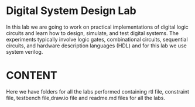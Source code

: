 # Digital System Design Lab
In this lab we are going to work on practical implementations of digital logic circuits and learn how to design, simulate, and test digital systems. The experiments typically involve logic gates, combinational circuits, sequential circuits, and hardware description languages (HDL) and for this lab we use system verilog.

# CONTENT
Here we have folders for all the labs performed containing rtl file, constraint file, testbench file,draw.io file and readme.md files for all the labs.